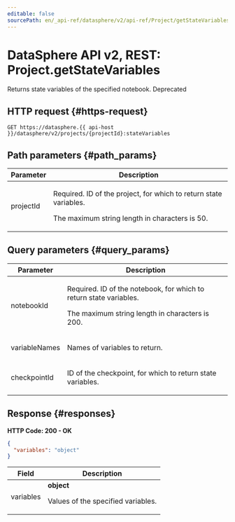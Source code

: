 ```yaml
---
editable: false
sourcePath: en/_api-ref/datasphere/v2/api-ref/Project/getStateVariables.md
---
```


# DataSphere API v2, REST: Project.getStateVariables
Returns state variables of the specified notebook.
Deprecated
 

 
## HTTP request {#https-request}
```
GET https://datasphere.{{ api-host }}/datasphere/v2/projects/{projectId}:stateVariables
```
 
## Path parameters {#path_params}
 
Parameter | Description
--- | ---
projectId | <p>Required. ID of the project, for which to return state variables.</p> <p>The maximum string length in characters is 50.</p> 
 
## Query parameters {#query_params}
 
Parameter | Description
--- | ---
notebookId | <p>Required. ID of the notebook, for which to return state variables.</p> <p>The maximum string length in characters is 200.</p> 
variableNames | <p>Names of variables to return.</p> 
checkpointId | <p>ID of the checkpoint, for which to return state variables.</p> 
 
## Response {#responses}
**HTTP Code: 200 - OK**

```json 
{
  "variables": "object"
}
```

 
Field | Description
--- | ---
variables | **object**<br><p>Values of the specified variables.</p> 